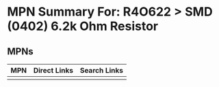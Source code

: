 



# MPN Summary For: R4O622 > SMD (0402) 6.2k Ohm Resistor

## MPNs
  

|MPN|Direct Links|Search Links|
| :--- | :--- | :--- |
||||
